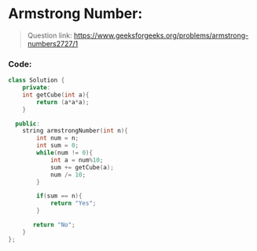 # Armstrong Number:

> Question link:
> https://www.geeksforgeeks.org/problems/armstrong-numbers2727/1


### Code:

```C++
class Solution {
    private:
    int getCube(int a){
        return (a*a*a);
    }

  public:
    string armstrongNumber(int n){
        int num = n;
        int sum = 0;
        while(num != 0){
            int a = num%10;
            sum += getCube(a);
            num /= 10;
        }

        if(sum == n){
            return "Yes";
        }

       return "No";
    }
};
```
